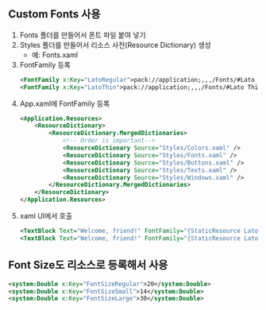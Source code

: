 ## Custom Fonts 사용
1. Fonts 폴더를 만들어서 폰트 파일 붙여 넣기
2. Styles 폴더를 만들어서 리소스 사전(Resource Dictionary) 생성
   - 예: Fonts.xaml
3. FontFamily 등록
    ```xml
    <FontFamily x:Key="LatoRegular">pack://application;,,,/Fonts/#Lato Regular</FontFamily>
    <FontFamily x:Key="LatoThin">pack://application;,,,/Fonts/#Lato Thin</FontFamily>
    ```
4. App.xaml에 FontFamily 등록
    ```xml
    <Application.Resources>
        <ResourceDictionary>
            <ResourceDictionary.MergedDictionaries>
                <!-- Order is important-->
                <ResourceDictionary Source="Styles/Colors.xaml" />
                <ResourceDictionary Source="Styles/Fonts.xaml" />
                <ResourceDictionary Source="Styles/Buttons.xaml" />
                <ResourceDictionary Source="Styles/Texts.xaml" />
                <ResourceDictionary Source="Styles/Windows.xaml" />
            </ResourceDictionary.MergedDictionaries>
        </ResourceDictionary>
    </Application.Resources>
    ```
5. xaml UI에서 호출
    ```xml
    <TextBlock Text="Welcome, friend!" FontFamily="{StaticResource LatoRegular}" FontSize="40"  />
    <TextBlock Text="Welcome, friend!" FontFamily="{StaticResource LatoThin}" FontSize="40"  />
    ```

## Font Size도 리소스로 등록해서 사용
```xml
<system:Double x:Key="FontSizeRegular">20</system:Double>
<system:Double x:Key="FontSizeSmall">14</system:Double>
<system:Double x:Key="FontSizeLarge">30</system:Double>
```
